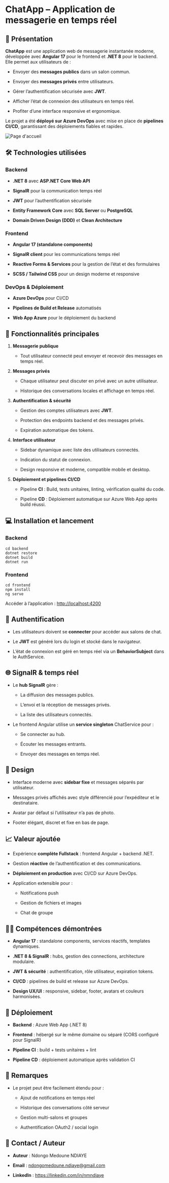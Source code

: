 ChatApp – Application de messagerie en temps réel
=================================================

🚀 Présentation
---------------

**ChatApp** est une application web de messagerie instantanée moderne, développée avec **Angular 17** pour le frontend et **.NET 8** pour le backend. Elle permet aux utilisateurs de :

*   Envoyer des **messages publics** dans un salon commun.
    
*   Envoyer des **messages privés** entre utilisateurs.
    
*   Gérer l’authentification sécurisée avec **JWT**.
    
*   Afficher l’état de connexion des utilisateurs en temps réel.
    
*   Profiter d’une interface responsive et ergonomique.
    

Le projet a été **déployé sur Azure DevOps** avec mise en place de **pipelines CI/CD**, garantissant des déploiements fiables et rapides.

![Page d'accueil](./chat-client/src/assets/img/home.png)


🛠️ Technologies utilisées
--------------------------

### Backend

*   **.NET 8** avec **ASP.NET Core Web API**
    
*   **SignalR** pour la communication temps réel
    
*   **JWT** pour l’authentification sécurisée
    
*   **Entity Framework Core** avec **SQL Server** ou **PostgreSQL**
    
*   **Domain Driven Design (DDD)** et **Clean Architecture**
    

### Frontend

*   **Angular 17 (standalone components)**
    
*   **SignalR client** pour les communications temps réel
    
*   **Reactive Forms & Services** pour la gestion de l’état et des formulaires
    
*   **SCSS / Tailwind CSS** pour un design moderne et responsive
    

### DevOps & Déploiement

*   **Azure DevOps** pour CI/CD
    
*   **Pipelines de Build et Release** automatisés
    
*   **Web App Azure** pour le déploiement du backend
    

🎯 Fonctionnalités principales
------------------------------

1.  **Messagerie publique**
    
    *   Tout utilisateur connecté peut envoyer et recevoir des messages en temps réel.
        
2.  **Messages privés**
    
    *   Chaque utilisateur peut discuter en privé avec un autre utilisateur.
        
    *   Historique des conversations locales et affichage en temps réel.
        
3.  **Authentification & sécurité**
    
    *   Gestion des comptes utilisateurs avec **JWT**.
        
    *   Protection des endpoints backend et des messages privés.
        
    *   Expiration automatique des tokens.
        
4.  **Interface utilisateur**
    
    *   Sidebar dynamique avec liste des utilisateurs connectés.
        
    *   Indication du statut de connexion.
        
    *   Design responsive et moderne, compatible mobile et desktop.
        
5.  **Déploiement et pipelines CI/CD**
    
    *   Pipeline **CI** : Build, tests unitaires, linting, vérification qualité du code.
        
    *   Pipeline **CD** : Déploiement automatique sur Azure Web App après build réussi.
        


💻 Installation et lancement
----------------------------

### Backend

```
cd backend
dotnet restore
dotnet build
dotnet run
```

### Frontend

```
cd frontend
npm install
ng serve
```

Accéder à l’application : [http://localhost:4200](http://localhost:4200)

🔐 Authentification
-------------------

*   Les utilisateurs doivent se **connecter** pour accéder aux salons de chat.
    
*   Le **JWT** est généré lors du login et stocké dans le navigateur.
    
*   L’état de connexion est géré en temps réel via un **BehaviorSubject** dans le AuthService.
    

🌐 SignalR & temps réel
-----------------------

*   Le **hub SignalR** gère :
    
    *   La diffusion des messages publics.
        
    *   L’envoi et la réception de messages privés.
        
    *   La liste des utilisateurs connectés.
        
*   Le frontend Angular utilise un **service singleton** ChatService pour :
    
    *   Se connecter au hub.
        
    *   Écouter les messages entrants.
        
    *   Envoyer des messages en temps réel.
        

🎨 Design
---------

*   Interface moderne avec **sidebar fixe** et messages séparés par utilisateur.
    
*   Messages privés affichés avec style différencié pour l’expéditeur et le destinataire.
    
*   Avatar par défaut si l’utilisateur n’a pas de photo.
    
*   Footer élégant, discret et fixe en bas de page.
    

📈 Valeur ajoutée
-----------------

*   Expérience **complète Fullstack** : frontend Angular + backend .NET.
    
*   Gestion **réactive** de l’authentification et des communications.
    
*   **Déploiement en production** avec CI/CD sur Azure DevOps.
    
*   Application extensible pour :
    
    *   Notifications push
        
    *   Gestion de fichiers et images
        
    *   Chat de groupe
        

👨‍💻 Compétences démontrées
----------------------------

*   **Angular 17** : standalone components, services réactifs, templates dynamiques.
    
*   **.NET 8 & SignalR** : hubs, gestion des connections, architecture modulaire.
    
*   **JWT & sécurité** : authentification, rôle utilisateur, expiration tokens.
    
*   **CI/CD** : pipelines de build et release sur Azure DevOps.
    
*   **Design UX/UI** : responsive, sidebar, footer, avatars et couleurs harmonisées.
    

🔗 Déploiement
--------------

*   **Backend** : Azure Web App (.NET 8)
    
*   **Frontend** : hébergé sur le même domaine ou séparé (CORS configuré pour SignalR)
    
*   **Pipeline CI** : build + tests unitaires + lint
    
*   **Pipeline CD** : déploiement automatique après validation CI
    

📝 Remarques
------------

*   Le projet peut être facilement étendu pour :
    
    *   Ajout de notifications en temps réel
        
    *   Historique des conversations côté serveur
        
    *   Gestion multi-salons et groupes
        
    *   Authentification OAuth2 / social login
        

📂 Contact / Auteur
-------------------

*   **Auteur** : Ndongo Medoune NDIAYE
    
*   **Email** : ndongomedoune.ndiaye@gmail.com
    
*   **LinkedIn** : https://linkedin.com/in/nmndiaye
